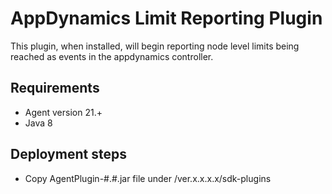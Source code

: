 # AppDynamics Limit Reporting Plugin

This plugin, when installed, will begin reporting node level limits being reached as events in the appdynamics controller.

## Requirements
- Agent version 21.+
- Java 8


## Deployment steps
- Copy AgentPlugin-#.#.jar file under <agent-install-dir>/ver.x.x.x.x/sdk-plugins

